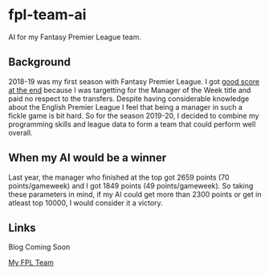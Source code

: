 # fpl-team-ai
AI for my Fantasy Premier League team.

## Background
2018-19 was my first season with Fantasy Premier League. I got [good score at the end](https://fantasy.premierleague.com/entry/4914864/history) because I was targetting for the Manager of the Week title and paid no respect to the transfers. Despite having considerable knowledge about the English Premier League I feel that being a manager in such a fickle game is bit hard. So for the season 2019-20, I decided to combine my programming skills and league data to form a team that could perform well overall.

## When my AI would be a winner
Last year, the manager who finished at the top got 2659 points (70 points/gameweek) and I got 1849 points (49 points/gameweek). So taking these parameters in mind, if my AI could get more than 2300 points or get in atleast top 10000, I would consider it a victory.

## Links
Blog Coming Soon

[My FPL Team](https://fantasy.premierleague.com/entry/4914864/history)
